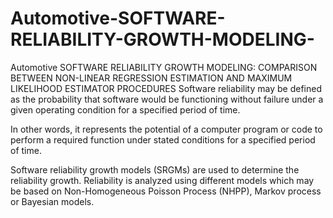 # Automotive-SOFTWARE-RELIABILITY-GROWTH-MODELING-
Automotive SOFTWARE RELIABILITY GROWTH MODELING: COMPARISON BETWEEN NON-LINEAR REGRESSION ESTIMATION AND MAXIMUM LIKELIHOOD ESTIMATOR PROCEDURES
Software reliability may be defined as the probability that software would
be functioning without failure under a given operating condition for a
specified period of time.

In other words, it represents the potential of a computer program or code
to perform a required function under stated conditions for a specified
period of time.

Software reliability growth models (SRGMs) are used to determine the
reliability growth. Reliability is analyzed using different models which may
be based on Non-Homogeneous Poisson Process (NHPP), Markov
process or Bayesian models.
